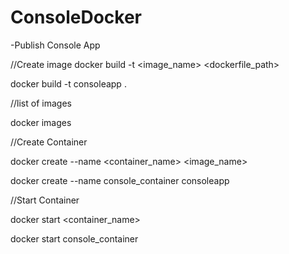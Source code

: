 # ConsoleDocker

-Publish Console App

//Create image
docker build -t <image_name> <dockerfile_path>

docker build -t consoleapp .

//list of images

docker images

//Create Container

docker create --name <container_name> <image_name>

docker create --name console_container consoleapp

//Start Container

docker start <container_name>

docker start console_container

